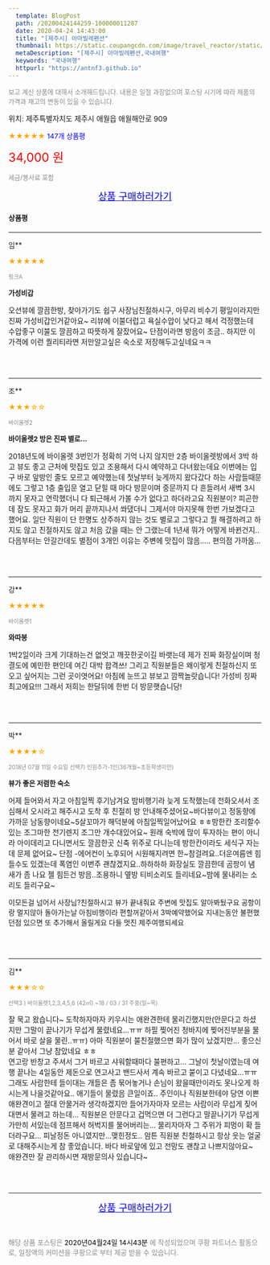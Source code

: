 ```yaml
---
  template: BlogPost
  path: /20200424144259-100000011287
  date: 2020-04-24 14:43:00
  title: "[제주시] 아마빌레펜션"
  thumbnail: https://static.coupangcdn.com/image/travel_reactor/static/booking/image/pension/ddnayo/a66550c2-2771-4204-bbc1-ff35d9b2df00.jpg
  metaDescription: "[제주시] 아마빌레펜션,국내여행"
  keywords: "국내여행"
  httpurl: "https://antnf3.github.io"
---
```

  
<span style="color: #888;font-size:0.8rem">보고 계신 상품에 대해서 소개해드립니다.
내용은 일절 과장없으며 포스팅 시기에 따라 제품의 가격과 재고의 변동이 있을 수 있습니다.</span>
  
<span style="font-size: 0.9rem;">위치: 제주특별자치도 제주시 애월읍 애월해안로 909</span>
  
<span style="color: orange;">★★★★★</span> <span style="color: blue;font-size: 0.85rem;">147개 상품평</span>
  
<span style="color: red;font-size: 1.5rem;">34,000 원</span>
  
<span style="color: #888;font-size:0.8rem">세금/봉사료 포함</span>





<p align="center"><a href="http://me2.do/F6zyiWH8" style="font-size: 1.2rem; color: blue;">상품 구매하러가기</a></p>

#### 상품평
  
---
  
임**
    
<span style="color: orange;">★★★★★</span>
    
<span style="color: #888;font-size:0.7rem">핑크A</span>
    
<span style="font-size:0.85rem">**가성비갑**</span>
    
<span style="font-size: 0.9rem;">오션뷰에 깔끔한방, 찾아가기도 쉽구 사장님친절하시구, 아무리 비수기 평일이라지만 진짜 가성비갑인거같아요~ 리뷰에 이불더럽고 욕실수압이 낮다고 해서 걱정했는데 수압좋구 이불도 깔끔하고 따뜻하게 잘잤어요~ 단점이라면 방음이 조금.. 하지만 이가격에 이런 퀄리티라면 저만알고싶은 숙소로 저장해두고싶네요ㅋㅋ</span>
    
<br>
<br>

---
  
조**
    
<span style="color: orange;">★★★☆☆</span>
    
<span style="color: #888;font-size:0.7rem">바이올렛2</span>
    
<span style="font-size:0.85rem">**바이올렛2 방은 진짜 별로...**</span>
    
<span style="font-size: 0.9rem;">2018년도에 바이올렛 3번인가 정확히 기억 나지 않지만
2층 바이올렛방에서 3박 하고 
뷰도 좋고 근처에 맛집도 있고 조용해서 다시 예약하고 다녀왔는데요
이번에는 입구 바로 앞방인 줄도 모르고 예약했는데
첫날부터 늦게까지 왔다갔다 하는 사람들때문에도 그렇고
1층 출입문 열고 닫힐 때 마다 방문이며 중문까지 다 흔들려서
새벽 3시까지 못자고 연락했더니 다 퇴근해서 가볼 수가 없다고 하더라고요 직원분이?
피곤한데 잠도 못자고 화가 머리 끝까지나서 쏴댔더니
그제서야 마지못해 한번 가보겠다고 했어요.
일단 직원이 단 한명도 상주하지 않는 것도 별로고
그렇다고 뭘 해결하려고 하지도 않고 친절하지도 않고
처음 갔을 때는 안 그랬는데 1년새 뭐가 어떻게 바뀐건지..
다음부터는 안갈간데도 별점이 3개인 이유는 주변에
맛집이 많음..... 편의점 가까움...</span>
    
<br>
<br>

---
  
강**
    
<span style="color: orange;">★★★★★</span>
    
<span style="color: #888;font-size:0.7rem">바이올렛1</span>
    
<span style="font-size:0.85rem">**와따봉**</span>
    
<span style="font-size: 0.9rem;">1박2일이라 크게 기대하는건 없엇고 깨끗한곳이길 바랫는데
제가 진짜 화장실이며 청결도에 예민한 편인데 여긴 대박 합격쓰!
그리고 직원분들은 왜이렇게 친절하신지 또 오고 싶어지는 그런 곳이엿어요!
아침에 눈뜨고 뷰보고 깜짝놀랏습니다! 가성비 징짜 최고에요!!!
그래서 저희는 한달뒤에 한번 더 방문햇습니당!</span>
    
<br>
<br>

---
  
박**
    
<span style="color: orange;">★★★★☆</span>
    
<span style="color: #888;font-size:0.7rem">2018년 07월 11일 수요일 선택7) 인원추가-1인(36개월~초등학생미만)</span>
    
<span style="font-size:0.85rem">**뷰가 좋은 저렴한 숙소**</span>
    
<span style="font-size: 0.9rem;">어제 들어와서 자고 아침일찍 후기남겨요
밤비행기라 늦게 도착했는데 전화오셔서 조심해서 오시라고 해주시고 도착 후 친절히 방 안내해주셨어요~바다뷰이고 정동향에 가까운 남동향이네요~5살꼬마가 해덕분에 아침일찍일어났어요 ㅎㅎ방한칸 조리할수있는 조그마한 전기렌지 조그만 개수대있어요~
원래 숙박에 많이 투자하는 편이 아니라 아이데리고 다니면서도 깔끔한곳 신축 위주로 다니는데 방한칸이라도 세식구 자는데 문제 없어요~
단점 -에어컨이 노후되어 시원해지려면 한~참걸려요..더운여름엔 힘들수도 있겠는데 폭염인 이번주 괜찮겠지요..하하하하
화장실도 깔끔한데 곰팡이 냄새가 좀 나요
젤 힘든건 방음..조용하니 옆방 티비소리도 들리네요~밤에 물내리는 소리도 들리구요~

이모든걸 넘어서 사장님?친절하시고 뷰가 끝내줘요
주변에 맛집도 알아봐뒀구요 공항이랑 멀지않아 돌아가는날 아침비행이라 편할꺼같아서 3박예약했어요
지내는동안 불편했던점 있으면 또 추가해서 올릴게요
다들 멋진 제주여행되세요</span>
    
<br>
<br>

---
  
김**
    
<span style="color: orange;">★★★☆☆</span>
    
<span style="color: #888;font-size:0.7rem">선택3 ) 바이올렛1,2,3,4,5,6 (42㎡) ~18 / 03 / 31 주중(일~목)</span>
    

    
<span style="font-size: 0.9rem;">잘 묵고 왔습니다~ 도착하자마자 키우시는 애완견한테 물리긴했지만(안문다고 하셨지만 그말이 
끝나기가 무섭게 물렸네요...ㅠㅠ 하필 찢어진 청바지에 찢어진부분을 물어서 바로 살을 물린..ㅠㅠ) 
아마 직원분이 불친절했으면 화가 많이 났겠지만... 좋으신분 같아서 그냥 참았네요 ㅎㅎ  
연고랑 반창고 주셔서 그거 바르고 샤워할때마다 불편하고... 그날이 첫날이였는데 여행 끝나는 4일동안 제돈으로 연고사고 밴드사서 계속 바르고 붙이고 다녔네요...ㅠㅠ 그래도 사람한테 들이대는 개들은
좀 묶어놓거나 손님이 왔을때만이라도 못나오게 하시는게 나을것같아요.. 애기들이 물렸음 큰일이죠..
주인이나 직원분한테야 당연 이쁜 애완견이고 절대 안물거라 생각하겠지만 들어가자마자 모르는 사람이라
무섭게 짖어대면서 물려고 하는데... 직원분은 안문다고 겁먹으면 더 그런다고 말끝나기가 무섭게 가만히 서있는데
점프해서 허벅지를 물어버리는... 물리자마자 그 주위가 피멍이 확 들더라구요... 피날정돈 아니였지만...맺힌정도..
암튼 직원분 친철하시고 항상 웃는 얼굴로 대해주시는게 참 좋았습니다.
바다 바로앞에 있고 전망도 괜찮고 나쁘지않아요~ 애완견만 잘 관리하시면 재방문의사 있습니다~</span>
    
<br>
<br>


  
---
  
<p align="center"><a href="http://me2.do/F6zyiWH8" style="font-size: 1.2rem; color: blue;">상품 구매하러가기</a></p>
  
<br>
  
<span style="font-size: 0.85rem; color: #888;">해당 상품 포스팅은 <span style="color: #000;"> 2020년04월24일 14시43분 </span> 에 작성되었으며 쿠팡 파트너스 활동으로, 일정액의 커미션을 쿠팡으로 부터 제공 받을 수 있습니다.</span>